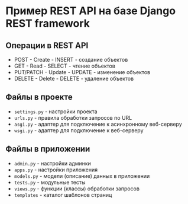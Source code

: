 # Пример REST API на базе Django REST framework

## Операции в REST API

- POST      - Create - INSERT - создание объектов
- GET       - Read   - SELECT - чтение объектов
- PUT/PATCH - Update - UPDATE - изменение объектов
- DELETE    - Delete - DELETE - удаление объектов

## Файлы в проекте

- `settings.py` - настройки проекта
- `urls.py` - правила обработки запросов по URL
- `asgi.py` - адаптер для подключение к асинхронному веб-серверу
- `wsgi.py` - адаптер для подключение к веб-серверу

## Файлы в приложении

- `admin.py` - настройки админки
- `apps.py` - настройки приложения
- `models.py` - модели (описание) данных в приложении
- `tests.py` - модульные тесты
- `views.py` - функции (классы) обработки запросов
- `templates` - каталог шаблонов страниц
